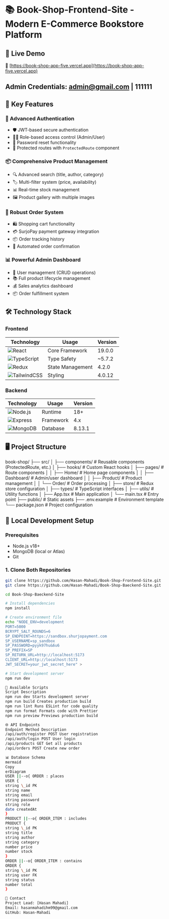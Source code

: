 # 📚 Book-Shop-Frontend-Site - Modern E-Commerce Bookstore Platform

## 🚀 Live Demo

🔗 [https://book-shop-app-five.vercel.app](https://book-shop-app-five.vercel.app)

## Admin Credentials: admin@gmail.com | 111111

## 🌟 Key Features

### 🔐 Advanced Authentication

- 🛡️ JWT-based secure authentication
- 👨‍💻 Role-based access control (Admin/User)
- 🔄 Password reset functionality
- 🚦 Protected routes with `ProtectedRoute` component

### 📦 Comprehensive Product Management

- 🔍 Advanced search (title, author, category)
- 🏷️ Multi-filter system (price, availability)
- 📊 Real-time stock management
- 🖼️ Product gallery with multiple images

### 🛒 Robust Order System

- 🛍️ Shopping cart functionality
- 💳 SurjoPay payment gateway integration
- 📦 Order tracking history
- 📧 Automated order confirmation

### 📊 Powerful Admin Dashboard

- 👥 User management (CRUD operations)
- 📚 Full product lifecycle management
- 💰 Sales analytics dashboard
- 📦 Order fulfillment system

## 🛠️ Technology Stack

### Frontend

| Technology                                                                                                             | Usage            | Version |
| ---------------------------------------------------------------------------------------------------------------------- | ---------------- | ------- |
| ![React](https://img.shields.io/badge/React-20232A?style=for-the-badge&logo=react&logoColor=61DAFB)                    | Core Framework   | 19.0.0  |
| ![TypeScript](https://img.shields.io/badge/TypeScript-007ACC?style=for-the-badge&logo=typescript&logoColor=white)      | Type Safety      | ~5.7.2  |
| ![Redux](https://img.shields.io/badge/Redux-593D88?style=for-the-badge&logo=redux&logoColor=white)                     | State Management | 4.2.0   |
| ![TailwindCSS](https://img.shields.io/badge/Tailwind_CSS-38B2AC?style=for-the-badge&logo=tailwind-css&logoColor=white) | Styling          | 4.0.12  |

### Backend

| Technology                                                                                                  | Usage     | Version |
| ----------------------------------------------------------------------------------------------------------- | --------- | ------- |
| ![Node.js](https://img.shields.io/badge/Node.js-339933?style=for-the-badge&logo=nodedotjs&logoColor=white)  | Runtime   | 18+     |
| ![Express](https://img.shields.io/badge/Express.js-000000?style=for-the-badge&logo=express&logoColor=white) | Framework | 4.x     |
| ![MongoDB](https://img.shields.io/badge/MongoDB-4EA94B?style=for-the-badge&logo=mongodb&logoColor=white)    | Database  | 8.13.1  |

## 🖥️ Project Structure

book-shop/
├── src/
│ ├── components/ # Reusable components (ProtectedRoute, etc.)
│ ├── hooks/ # Custom React hooks
│ ├── pages/ # Route components
│ │ ├── Home/ # Home page components
│ │ ├── Dashboard/ # Admin/user dashboard
│ │ ├── Product/ # Product management
│ │ └── Order/ # Order processing
│ ├── store/ # Redux store configuration
│ ├── types/ # TypeScript interfaces
│ ├── utils/ # Utility functions
│ ├── App.tsx # Main application
│ └── main.tsx # Entry point
├── public/ # Static assets
├── .env.example # Environment template
└── package.json # Project configuration



## 🚀 Local Development Setup

### Prerequisites
- Node.js v18+
- MongoDB (local or Atlas)
- Git

### 1. Clone Both Repositories
```bash
git clone https://github.com/Hasan-Mahadi/Book-Shop-Frontend-Site.git
git clone https://github.com/Hasan-Mahadi/Book-Shop-Baeckend-Site.git

cd Book-Shop-Baeckend-Site

# Install dependencies
npm install

# Create environment file
echo "NODE_ENV=development
PORT=5000
BCRYPT_SALT_ROUNDS=6
SP_ENDPOINT=https://sandbox.shurjopayment.com
SP_USERNAME=sp_sandbox
SP_PASSWORD=pyyk97hu&6u6
SP_PREFIX=SP
SP_RETURN_URL=http://localhost:5173
CLIENT_URL=http://localhost:5173
JWT_SECRET=your_jwt_secret_here" > 

# Start development server
npm run dev

🔧 Available Scripts
Script Description
npm run dev Starts development server
npm run build Creates production build
npm run lint Runs ESLint for code quality
npm run format Formats code with Prettier
npm run preview Previews production build

🌐 API Endpoints
Endpoint Method Description
/api/auth/register POST User registration
/api/auth/login POST User login
/api/products GET Get all products
/api/orders POST Create new order

📊 Database Schema
mermaid
Copy
erDiagram
USER ||--o{ ORDER : places
USER {
string \_id PK
string name
string email
string password
string role
date createdAt
}
PRODUCT ||--o{ ORDER_ITEM : includes
PRODUCT {
string \_id PK
string title
string author
string category
number price
number stock
}
ORDER ||--o{ ORDER_ITEM : contains
ORDER {
string \_id PK
string user FK
string status
number total
}

📧 Contact
Project Lead: [Hasan Mahadi]
Email: hasanmahadihm99@gmail.com
GitHub: Hasan-Mahadi
